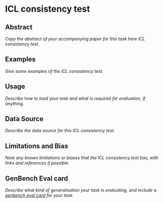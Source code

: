 # ICL consistency test

## Abstract
*Copy the abstract of your accompanying paper for this task here ICL consistency test.*

## Examples
*Give some examples of the ICL consistency test.*

## Usage
*Describe how to load your task and what is required for evaluation, if anything.*

## Data Source
*Describe the data source for this ICL consistency test.*

## Limitations and Bias
*Note any known limitations or biases that the ICL consistency test has, with links and references if possible.*

## GenBench Eval card
*Describe what kind of generalisation your task is evaluating, and include a [genbench eval card](https://genbench.org/eval_cards/) for your task*.
